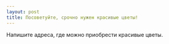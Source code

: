 ```yaml
---
layout: post 
title: Посоветуйте, срочно нужен красивые цветы! 
--- 
```

Напишите адреса, где можно приобрести красивые цветы.
